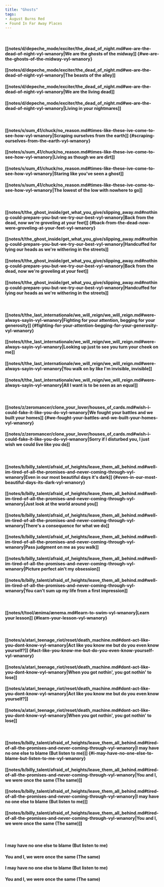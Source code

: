 ```yaml
---
title: "Ghosts"
tags:
- August Burns Red
- Found In Far Away Places
---
```

&nbsp;
#### [[notes/d/depeche_mode/exciter/the_dead_of_night.md#we-are-the-dead-of-night-vyl-wnanory|We are the ghosts of the midway]] {#we-are-the-ghosts-of-the-midway-vyl-wnanory}
#### [[notes/d/depeche_mode/exciter/the_dead_of_night.md#we-are-the-dead-of-night-vyl-wnanory|The beasts of the alley]]
#### [[notes/d/depeche_mode/exciter/the_dead_of_night.md#we-are-the-dead-of-night-vyl-wnanory|We are the living dead]]
#### [[notes/d/depeche_mode/exciter/the_dead_of_night.md#we-are-the-dead-of-night-vyl-wnanory|Living in your nightmares]]
&nbsp;
#### [[notes/s/sum_41/chuck/no_reason.md#times-like-these-ive-come-to-see-how-vyl-wnanory|Scraping ourselves from the earth]] {#scraping-ourselves-from-the-earth-vyl-wnanory}
#### [[notes/s/sum_41/chuck/no_reason.md#times-like-these-ive-come-to-see-how-vyl-wnanory|Living as though we are dirt]]
#### [[notes/s/sum_41/chuck/no_reason.md#times-like-these-ive-come-to-see-how-vyl-wnanory|Staring like you've seen a ghost]]
#### [[notes/s/sum_41/chuck/no_reason.md#times-like-these-ive-come-to-see-how-vyl-wnanory|The lowest of the low with nowhere to go]]
&nbsp;
#### [[notes/t/the_ghost_inside/get_what_you_give/slipping_away.md#nothing-could-prepare-you-but-we-try-our-best-vyl-wnanory|Back from the dead, now we're groveling at your feet]] {#back-from-the-dead-now-were-groveling-at-your-feet-vyl-wnanory}
#### [[notes/t/the_ghost_inside/get_what_you_give/slipping_away.md#nothing-could-prepare-you-but-we-try-our-best-vyl-wnanory|Handcuffed for lying our heads as we're withering in the streets]]
#### [[notes/t/the_ghost_inside/get_what_you_give/slipping_away.md#nothing-could-prepare-you-but-we-try-our-best-vyl-wnanory|Back from the dead, now we're groveling at your feet]]
#### [[notes/t/the_ghost_inside/get_what_you_give/slipping_away.md#nothing-could-prepare-you-but-we-try-our-best-vyl-wnanory|Handcuffed for lying our heads as we're withering in the streets]]
&nbsp;
#### [[notes/t/the_last_internationale/we_will_reign/we_will_reign.md#were-always-sayin-vyl-wnanory|Fighting for your attention, begging for your generosity]] {#fighting-for-your-attention-begging-for-your-generosity-vyl-wnanory}
#### [[notes/t/the_last_internationale/we_will_reign/we_will_reign.md#were-always-sayin-vyl-wnanory|Looking up just to see you turn your cheek on me]]
#### [[notes/t/the_last_internationale/we_will_reign/we_will_reign.md#were-always-sayin-vyl-wnanory|You walk on by like I'm invisible, invisible]]
#### [[notes/t/the_last_internationale/we_will_reign/we_will_reign.md#were-always-sayin-vyl-wnanory|All I want is to be seen as an equal]]
&nbsp;
#### [[notes/z/zeromancer/clone_your_lover/houses_of_cards.md#wish-i-could-fake-it-like-you-do-vyl-wnanory|We fought your battles and we built your homes]] {#we-fought-your-battles-and-we-built-your-homes-vyl-wnanory}
#### [[notes/z/zeromancer/clone_your_lover/houses_of_cards.md#wish-i-could-fake-it-like-you-do-vyl-wnanory|Sorry if I disturbed you, I just wish we could live like you do]]
&nbsp;
#### [[notes/b/billy_talent/afraid_of_heights/leave_them_all_behind.md#well-im-tired-of-all-the-promises-and-never-coming-through-vyl-wnanory|Even in our most beautiful days it's dark]] {#even-in-our-most-beautiful-days-its-dark-vyl-wnanory}
#### [[notes/b/billy_talent/afraid_of_heights/leave_them_all_behind.md#well-im-tired-of-all-the-promises-and-never-coming-through-vyl-wnanory|Just look at the world around you]]
#### [[notes/b/billy_talent/afraid_of_heights/leave_them_all_behind.md#well-im-tired-of-all-the-promises-and-never-coming-through-vyl-wnanory|There's a consequence for what we do]]
#### [[notes/b/billy_talent/afraid_of_heights/leave_them_all_behind.md#well-im-tired-of-all-the-promises-and-never-coming-through-vyl-wnanory|Pass judgment on me as you walk]]
#### [[notes/b/billy_talent/afraid_of_heights/leave_them_all_behind.md#well-im-tired-of-all-the-promises-and-never-coming-through-vyl-wnanory|Picture perfect ain't my obsession]]
#### [[notes/b/billy_talent/afraid_of_heights/leave_them_all_behind.md#well-im-tired-of-all-the-promises-and-never-coming-through-vyl-wnanory|You can't sum up my life from a first impression]]
&nbsp;
#### [[notes/t/tool/ænima/ænema.md#learn-to-swim-vyl-wnanory|Learn your lesson]] {#learn-your-lesson-vyl-wnanory}
&nbsp;
#### [[notes/a/atari_teenage_riot/reset/death_machine.md#dont-act-like-you-dont-know-vyl-wnanory|Act like you know me but do you even know yourself?]] {#act-like-you-know-me-but-do-you-even-know-yourself-vyl-wnanory}
#### [[notes/a/atari_teenage_riot/reset/death_machine.md#dont-act-like-you-dont-know-vyl-wnanory|When you got nothin', you got nothin' to lose]]
#### [[notes/a/atari_teenage_riot/reset/death_machine.md#dont-act-like-you-dont-know-vyl-wnanory|Act like you know me but do you even know yourself?]]
#### [[notes/a/atari_teenage_riot/reset/death_machine.md#dont-act-like-you-dont-know-vyl-wnanory|When you got nothin', you got nothin' to lose]]
&nbsp;
#### [[notes/b/billy_talent/afraid_of_heights/leave_them_all_behind.md#tired-of-all-the-promises-and-never-coming-through-vyl-wnanory|I may have no one else to blame (But listen to me)]] {#i-may-have-no-one-else-to-blame-but-listen-to-me-vyl-wnanory}
#### [[notes/b/billy_talent/afraid_of_heights/leave_them_all_behind.md#tired-of-all-the-promises-and-never-coming-through-vyl-wnanory|You and I, we were once the same (The same)]]
#### [[notes/b/billy_talent/afraid_of_heights/leave_them_all_behind.md#tired-of-all-the-promises-and-never-coming-through-vyl-wnanory|I may have no one else to blame (But listen to me)]]
#### [[notes/b/billy_talent/afraid_of_heights/leave_them_all_behind.md#tired-of-all-the-promises-and-never-coming-through-vyl-wnanory|You and I, we were once the same (The same)]]
&nbsp;
#### I may have no one else to blame (But listen to me)
#### You and I, we were once the same (The same)
#### I may have no one else to blame (But listen to me)
#### You and I, we were once the same (The same)
